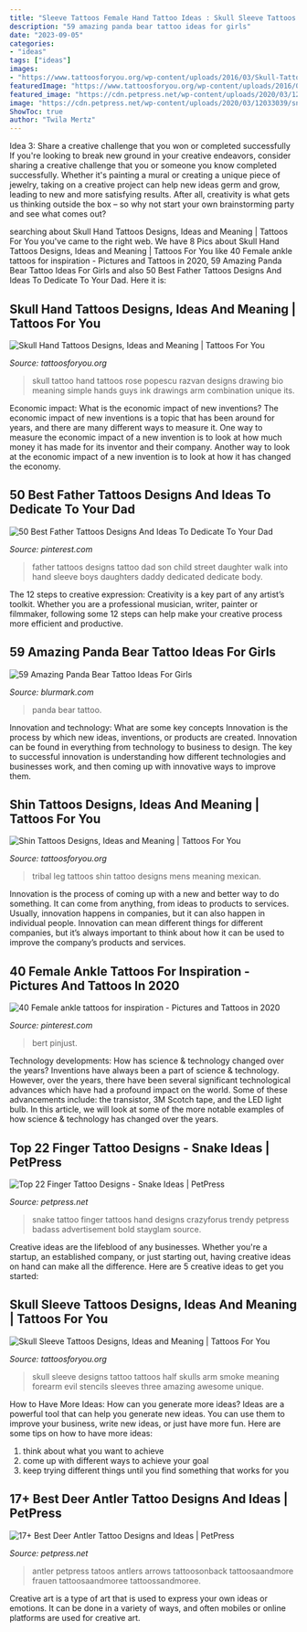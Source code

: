 ```yaml
---
title: "Sleeve Tattoos Female Hand Tattoo Ideas : Skull Sleeve Tattoos Designs, Ideas And Meaning"
description: "59 amazing panda bear tattoo ideas for girls"
date: "2023-09-05"
categories:
- "ideas"
tags: ["ideas"]
images:
- "https://www.tattoosforyou.org/wp-content/uploads/2016/03/Skull-Tattoo-Hand.jpg"
featuredImage: "https://www.tattoosforyou.org/wp-content/uploads/2016/03/Skull-Tattoo-Hand.jpg"
featured_image: "https://cdn.petpress.net/wp-content/uploads/2020/03/12033039/snake-finger-tattoo.jpg"
image: "https://cdn.petpress.net/wp-content/uploads/2020/03/12033039/snake-finger-tattoo.jpg"
ShowToc: true
author: "Twila Mertz"
---
```



Idea 3: Share a creative challenge that you won or completed successfully
If you're looking to break new ground in your creative endeavors, consider sharing a creative challenge that you or someone you know completed successfully. Whether it's painting a mural or creating a unique piece of jewelry, taking on a creative project can help new ideas germ and grow, leading to new and more satisfying results. After all, creativity is what gets us thinking outside the box – so why not start your own brainstorming party and see what comes out?

	

		
searching about Skull Hand Tattoos Designs, Ideas and Meaning | Tattoos For You you've came to the right web. We have 8 Pics about Skull Hand Tattoos Designs, Ideas and Meaning | Tattoos For You like 40 Female ankle tattoos for inspiration - Pictures and Tattoos in 2020, 59 Amazing Panda Bear Tattoo Ideas For Girls and also 50 Best Father Tattoos Designs And Ideas To Dedicate To Your Dad. Here it is:
		
    
## Skull Hand Tattoos Designs, Ideas And Meaning | Tattoos For You

<img loading=lazy src="https://www.tattoosforyou.org/wp-content/uploads/2016/03/Skull-Tattoo-Hand.jpg" onerror="this.onerror=null;this.src='https://tse2.mm.bing.net/th?id=OIP.OxMe1Fdbn2U2MyyagE3q8AHaN4&amp;pid=15.1';" alt="Skull Hand Tattoos Designs, Ideas and Meaning | Tattoos For You">

_Source: tattoosforyou.org_

>skull tattoo hand tattoos rose popescu razvan designs drawing bio meaning simple hands guys ink drawings arm combination unique its. 

	

Economic impact: What is the economic impact of new inventions?
The economic impact of new inventions is a topic that has been around for years, and there are many different ways to measure it. One way to measure the economic impact of a new invention is to look at how much money it has made for its inventor and their company. Another way to look at the economic impact of a new invention is to look at how it has changed the economy.

    
## 50 Best Father Tattoos Designs And Ideas To Dedicate To Your Dad

<img loading=lazy src="https://i.pinimg.com/736x/e4/f3/04/e4f3046380187a4d22df8aed2a7e758d.jpg" onerror="this.onerror=null;this.src='https://tse3.mm.bing.net/th?id=OIP.OV4-xm1ide41nlUR-OsW-gHaLH&amp;pid=15.1';" alt="50 Best Father Tattoos Designs And Ideas To Dedicate To Your Dad">

_Source: pinterest.com_

>father tattoos designs tattoo dad son child street daughter walk into hand sleeve boys daughters daddy dedicated dedicate body. 

	

The 12 steps to creative expression:
Creativity is a key part of any artist’s toolkit. Whether you are a professional musician, writer, painter or filmmaker, following some 12 steps can help make your creative process more efficient and productive.

    
## 59 Amazing Panda Bear Tattoo Ideas For Girls

<img loading=lazy src="https://www.blurmark.com/wp-content/uploads/2017/04/Panda-Bear-With-Rose.jpg" onerror="this.onerror=null;this.src='https://tse3.mm.bing.net/th?id=OIP.b7zmfCQYeUxhjvHZHpQm9gHaHa&amp;pid=15.1';" alt="59 Amazing Panda Bear Tattoo Ideas For Girls">

_Source: blurmark.com_

>panda bear tattoo. 

	

Innovation and technology: What are some key concepts
Innovation is the process by which new ideas, inventions, or products are created. Innovation can be found in everything from technology to business to design. The key to successful innovation is understanding how different technologies and businesses work, and then coming up with innovative ways to improve them.

    
## Shin Tattoos Designs, Ideas And Meaning | Tattoos For You

<img loading=lazy src="https://www.tattoosforyou.org/wp-content/uploads/2016/03/Tribal-Shin-Tattoos.jpg" onerror="this.onerror=null;this.src='https://tse3.mm.bing.net/th?id=OIP.Kz49GlZBacKTd_TX8NjthQHaJ4&amp;pid=15.1';" alt="Shin Tattoos Designs, Ideas and Meaning | Tattoos For You">

_Source: tattoosforyou.org_

>tribal leg tattoos shin tattoo designs mens meaning mexican. 

	

Innovation is the process of coming up with a new and better way to do something. It can come from anything, from ideas to products to services. Usually, innovation happens in companies, but it can also happen in individual people. Innovation can mean different things for different companies, but it’s always important to think about how it can be used to improve the company’s products and services.

    
## 40 Female Ankle Tattoos For Inspiration - Pictures And Tattoos In 2020

<img loading=lazy src="https://i.pinimg.com/736x/c0/8d/05/c08d0505418b98052f520932f8d13294.jpg" onerror="this.onerror=null;this.src='https://tse3.mm.bing.net/th?id=OIP.aKnFU3lWm91C2NYpub5H4AHaNp&amp;pid=15.1';" alt="40 Female ankle tattoos for inspiration - Pictures and Tattoos in 2020">

_Source: pinterest.com_

>bert pinjust. 

	

Technology developments: How has science & technology changed over the years?
Inventions have always been a part of science & technology. However, over the years, there have been several significant technological advances which have had a profound impact on the world. Some of these advancements include: the transistor, 3M Scotch tape, and the LED light bulb. In this article, we will look at some of the more notable examples of how science & technology has changed over the years.

    
## Top 22 Finger Tattoo Designs - Snake Ideas | PetPress

<img loading=lazy src="https://cdn.petpress.net/wp-content/uploads/2020/03/12033039/snake-finger-tattoo.jpg" onerror="this.onerror=null;this.src='https://tse1.mm.bing.net/th?id=OIP._zCIxh2JYWCdndLbURSrKwHaHa&amp;pid=15.1';" alt="Top 22 Finger Tattoo Designs - Snake Ideas | PetPress">

_Source: petpress.net_

>snake tattoo finger tattoos hand designs crazyforus trendy petpress badass advertisement bold stayglam source. 

	

Creative ideas are the lifeblood of any businesses. Whether you're a startup, an established company, or just starting out, having creative ideas on hand can make all the difference. Here are 5 creative ideas to get you started: 

    
## Skull Sleeve Tattoos Designs, Ideas And Meaning | Tattoos For You

<img loading=lazy src="https://www.tattoosforyou.org/wp-content/uploads/2017/12/Skull-Sleeve-Tattoo-Designs.jpg" onerror="this.onerror=null;this.src='https://tse3.mm.bing.net/th?id=OIP.jrvkwyjd8MbDPmd_xmdNjQHaPp&amp;pid=15.1';" alt="Skull Sleeve Tattoos Designs, Ideas and Meaning | Tattoos For You">

_Source: tattoosforyou.org_

>skull sleeve designs tattoo tattoos half skulls arm smoke meaning forearm evil stencils sleeves three amazing awesome unique. 

	

How to Have More Ideas: How can you generate more ideas?
Ideas are a powerful tool that can help you generate new ideas. You can use them to improve your business, write new ideas, or just have more fun. Here are some tips on how to have more ideas: 
1. think about what you want to achieve 
2. come up with different ways to achieve your goal 
3. keep trying different things until you find something that works for you 

    
## 17+ Best Deer Antler Tattoo Designs And Ideas | PetPress

<img loading=lazy src="https://cdn.petpress.net/wp-content/uploads/2020/03/12021449/deer-antler-tattoo-elbow.jpg" onerror="this.onerror=null;this.src='https://tse2.mm.bing.net/th?id=OIP.l4zUS7xND50E4aBKXyB7TgHaLu&amp;pid=15.1';" alt="17+ Best Deer Antler Tattoo Designs and Ideas | PetPress">

_Source: petpress.net_

>antler petpress tatoos antlers arrows tattoosonback tattoosaandmore frauen tattoosaandmoree tattoossandmoree. 

	

Creative art is a type of art that is used to express your own ideas or emotions. It can be done in a variety of ways, and often mobiles or online platforms are used for creative art.

